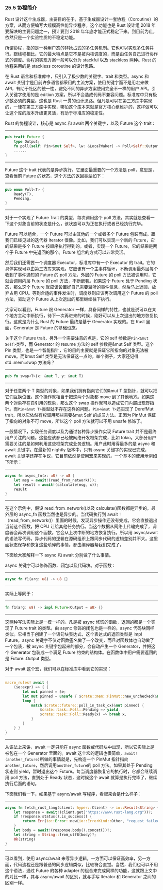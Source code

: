 ### 25.5 协程简介

Rust 设计这个生成器，主要目的在于，基于生成器设计一套协程（Coroutine）的方案，从而方便编写大规模高性能异步程序。这个功能也是 Rust 设计组 2018 年要解决的主要问题之一，预计要到 2018 年年底才能正式稳定下来。到目前为止，依然只是一个实验性质的不稳定功能。

所谓协程，指的是一种用户态的非抢占式的多任务机制。它也可以实现多任务并行。跟线程相比，它的最大特点是它不是被内核调度的，而是由任务自己进行协作式的调度。协程的实现方案一般可以分为 stackful 以及 stackless 两种。Rust 的协程采用的是 stackless coroutine 的设计思路。

在 Rust 语言和标准库中，只引入了极少数的关键字、trait 和类型。async 和 await 关键字是目前许多语言都采用的主流方案，使用关键字而不是用宏来做 API，有助于社区的统一性，避免不同的异步方案使用完全不一样的用户 API。引入关键字使用的是 edition 方案，所以不会造成代码不兼容问题。标准库中只有极少数必须的类型，这也是 Rust 一贯的设计思路。但凡是可以在第三方库中实现的，一律在第三方库中实现，哪怕这个库本来就是官方核心组维护的，这样做可以让这个库的版本升级更灵活，有助于标准库的稳定性。

Rust 的协程设计，核心是 async 和 await 两个关键字，以及 Future 这个 trait：

---

```rust
pub trait Future {
    type Output;
    fn poll(self: Pin<&mut Self>, lw: &LocalWaker) -> Poll<Self::Output>
    ......
}
```

---

Future 这个 trait 代表的是异步执行。它里面最重要的一个方法是 poll，意思是，查看当前 Future 的状态，这个方法的返回类型如下：

---

```rust
pub enum Poll<T> {
    Ready(T),
    Pending,
}
```

---

对于一个实现了 Future Trait 的类型，每次调用这个 poll 方法，其实就是查看一下这个对象当前的状态是什么，该状态可以为正在执行或者已经执行完毕。

Future 可以组合，一个 Future 可以由其他的一个或者多个 Future 包装而成。跟我们已经见过的迭代器 Iterator 很像。比如，我们可以实现一个新的 Future，它的结果是多个 Future 按顺序执行得到的。或者，实现一个 Future，它的结果是两个子 Future 中先返回的那个。Future 组合的方式可以非常灵活。

然后我们还需要一个调度器 Executor，标准库中有一个 Executor 的 trait。它的具体实现可以由第三方库来实现。它应该有一个主事件循环，不断调用最外层每个收到了事件通知的 Future 的 poll 方法，外层的 Future 的 poll 方法被调用时，它就会调用内层 Future 的 poll 方法，不断嵌套。如果这个 Future 处于 Pending 状态，那么这个 Future 就应该设置好自己需要监听的事件信息，然后马上返回，放弃占用 CPU。等到合适的事件发生时，调度器则应该再次调用这个 Future 的 poll 方法，驱动这个 Future 从上次退出的那里继续往下执行。

大家可以看到，Future 跟 Generator 一样，具备同样的特性，也就是说可以在某个地方主动中断执行，待下一次再进来的时候，刚好可以从上次退出的地方恢复执行。这就是为什么 Rust 的 Future 最终是基于 Generator 实现的。在 Rust 里面，Generator 是 Future 的基础设施。

关于这个 Future trait，另外一个需要注意的点是，它的 self 参数是`Pin<&mut Self>`类型，而 Generator 的 resume 方法的 self 参数是&mut Self 类型。这个 Pin 类型，也是一个智能指针，它的目的主要就是保证它所指向的对象无法被 move。而&mut Self 类型是无法保证这一点的。举个例子，大家还记得 std::mem::swap 方法吗？

---

```rust
pub fn swap<T>(x: &mut T, y: &mut T)
```

---

对于任意两个 T 类型的对象，如果我们拥有指向它们的&mut T 型指针，就可以把它们互换位置。这个操作就相当于把这两个对象都 move 到了其他地方。如果这两个对象存在自引用的现象，那么这个 swap 操作就可以造成它们内部出现野指针。而`Pin<&mut T>`类型就不存在这样的问题。`Pin<&mut T>`还实现了 DerefMut trait，所以它依然有权调用那些需要&mut Self 的成员方法。正因为 PinMut 保证了指向的对象不可 move，所以这个 poll 方法就可以不用 unsafe 修饰了。

一般情况下，实现任务调度以及为通过各种异步操作实现 Future trait 并不是最终用户关注的问题，这些应该都已经被网络开发框架完成，比如 tokio。大部分用户需要关注的是如何利用这些框架完成业务逻辑。用户此时用得最多的是 async 和 await 关键字。在最新的 nightly 版本中，只有 async 关键字的实现已完成，await 关键字还存在争议，它目前依然是使用宏来实现的。一个基本的使用示例如下所示：

---

```rust
async fn async_fn(x: u8) -> u8 {
    let msg = await!(read_from_network());
    let result = await!(calculate(msg, x));
    result
}
```

---

在这个示例中，假设 read\_from\_network()以及 calculate()函数都是异步的。最外层的 async\_fn 函数当然也是异步的。当代码执行到 await！（read\_from\_network()）里面的时候，发现异步操作还没有完成，它会直接退出当前这个函数，把 CPU 让给其他任务执行。当这个数据从网络上传输完成了，调度器会再次调用这个函数，它会从上次中断的地方恢复执行。所以用 async/await 的语法写代码，异步代码的逻辑在源码组织上跟同步代码的逻辑差别并不大。这里面状态保存和恢复这些琐碎的事情，都由编译器帮我们完成了。

下面给大家解释一下 async 和 await 分别做了什么事情。

async 关键字可以修饰函数、闭包以及代码块。对于函数：

---

```rust
async fn f1(arg: u8) -> u8 {}
```

---

实际上等同于：

---

```rust
fn f1(arg: u8) -> impl Future<Output = u8> {}
```

---

这两种写法实际上是一模一样的。凡是被 async 修饰的函数，返回的都是一个实现了 Future trait 的类型。由 async 修饰的闭包也是一样的。async 代码块同样类似。它相当于创建了一个语句块表达式，这个表达式的返回类型是 impl Future。async 关键字不仅对函数签名做了一个改变，而且对函数体也自动做了一个包装，被 async 关键字包起来的部分，会自动产生一个 Generator，并把这个 Generator 包装成一个满足 Future 约束的结构体。在函数体中用户需要返回的是 Future::Output 类型。

对于 await 这个宏，我们可以在标准库中看到它的实现：

---

```rust
macro_rules! await {
    ($e:expr) => { {
        let mut pinned = $e;
        let mut pinned = unsafe { $crate::mem::PinMut::new_unchecked(&mut pinned) };
        loop {
            match $crate::future::poll_in_task_cx(&mut pinned) {
                $crate::task::Poll::Pending => yield,
                $crate::task::Poll::Ready(x) => break x,
            }
        }
    } }
}
```

---

从语法上来讲，await 一定只能在 async 函数或代码块中出现，所以它实际上是被包在一个 Generator 里面的。await 这个宏的逻辑也很简单，`await!(another_future)`所做的事情就是，先构造一个 PinMut 指针指向`another_future`，然后调用`another_future`的 poll 方法。如果其处于 Pending 状态则 yield，暂时退出这个 Future。每当调度器恢复它的执行时，它都会继续调用 poll 方法，直到处于 Ready 状态，这时候这个 await 就算是执行完毕了，继续执行后面的语句。

下面我们看一下，如果基于 async/await 写程序，看起来会是什么样子：

---

```rust
async fn fetch_rust_lang(client: hyper::Client) -> io::Result<String> {
    let response = await!(client.get("https://www.rust-lang.org"))?;
    if !response.status().is_success() {
        return Err(io::Error::new(io::ErrorKind::Other, "request failed"))
    }
    let body = await!(response.body().concat())?;
    let string = String::from_utf8(body)?;
    Ok(string)
}
```

---

可以看到，使用 async/await 来写异步逻辑，一方面可以保证高效率，另一方面，代码流程还是跟普通的同步逻辑类似，比较符合直觉。当然，我们也可以不用这个语法，通过 Future 的各种 adapter 的组合来完成同样的功能，这就跟上文中的对比一样，其与 async/await 的区别，就与手写 Iterator 和 Generator 之间的区别一样。
